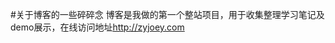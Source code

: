 #关于博客的一些碎碎念
博客是我做的第一个整站项目，用于收集整理学习笔记及demo展示，在线访问地址<a herf="http://zyjoey.com">http://zyjoey.com</a>
 